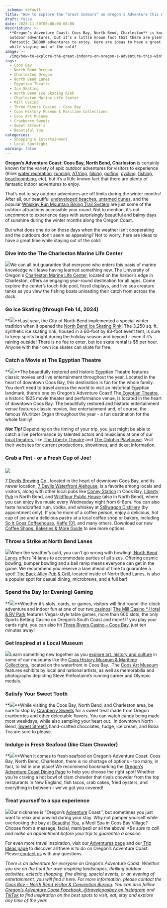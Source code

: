 ```yaml
---
_schema: default
title: "How to Explore the “Great Indoors” on Oregon’s Adventure this Winter!\_"
draft: false
date: 2023-11-30T00:00:00-08:00
description: >-
  **Oregon’s Adventure Coast: Coos Bay, North Bend, Charleston** is known its
  outdoor adventures, but it’s a little known fact that there are plenty of
  fantastic INDOOR adventures to enjoy. Here are ideas to have a great time
  while staying out of the cold!
image: >-
  /img/how-to-explore-the-great-indoors-on-oregon-s-adventure-this-winter-blog-695x322-jpg.png
tags:
  - Coos Bay
  - North Bend Oregon
  - Charleston Oregon
  - North Bend Lanes
  - Egyptian Theatre
  - Ice Skating
  - North Bend Ice Skating Rink
  - Charleston Marine Life Center
  - Mill Casino
  - Three Rivers Casino - Coos Bay
  - Coos History Museum & Maritime Collections
  - Coos Art Museum
  - Cranberry Sweets
  - Sweet Street's
  - Beautiful You
categories:
  - Shopping & Entertainment
  - Local Spotlight
warning: false
---
```

**Oregon’s Adventure Coast: Coos Bay, North Bend, Charleston** is certainly known for the variety of epic outdoor adventures for visitors to experience (think [<u>water recreation</u>](https://www.oregonsadventurecoast.com/water-recreation), [<u>running,</u>](https://www.oregonsadventurecoast.com/running) [<u>ATVing</u>](https://www.oregonsadventurecoast.com/atv-motorsports), [<u>hiking</u>](https://www.oregonsadventurecoast.com/hiking-walking), [<u>golfing</u>](https://www.oregonsadventurecoast.com/golfing), [<u>cycling</u>](https://www.oregonsadventurecoast.com/cycling), [<u>fishing</u>](https://www.oregonsadventurecoast.com/fishing), [<u>beachcombing</u>](https://www.oregonsadventurecoast.com/undeveloped-beaches/), etc), but it’s a little known fact that there are plenty of fantastic indoor adventures to enjoy.

That’s not to say outdoor adventures are off limits during the winter months! After all, our beautiful [<u>undeveloped beaches, </u>](https://www.oregonsadventurecoast.com/undeveloped-beaches)[<u>untamed dunes</u>](https://www.oregonsadventurecoast.com/untamed-dunes), and the popular [<u>Whiskey Run Mountain Biking Trail System</u>](https://www.mtbproject.com/directory/8019222/whiskey-run-trails) are just some of the outdoor attractions accessible year round. Not to mention, it’s not uncommon to experience days with surprisingly beautiful and balmy days of sunshine during the winter months along the Oregon Coast.&nbsp;

But what does one do on those days when the weather isn’t cooperating and the outdoors don’t seem as appealing? Not to worry, here are ideas to have a great time while staying out of the cold:

### **Dive Into the The Charleston Marine Life Center**

![](/img/charleston-marine-life-blog-695x322-jpg.jpg)We can all but guarantee that everyone who enters this oasis of marine knowledge will leave having learned something new. The University of Oregon's [<u>Charleston Marine Life Center</u>](https://cmlc.uoregon.edu/), located on the harbor’s edge in Charleston, offers an engaging year-round destination for all ages. Come explore the center’s touch tide pool, fossil displays, and live sea creature tanks as you view the fishing boats unloading their catch from across the dock.&nbsp;

### **Go Ice Skating (through Feb 14, 2024)**

**![](/img/ice-skating-oregon-coast-695x322-jpg.jpg)**Last year, the City of North Bend implemented a special winter tradition when it opened the [<u>North Bend Ice Skating Rink</u>](https://www.oregonsadventurecoast.com/event/ice-skating-in-north-bend/)! The 3,250 sq. ft. synthetic ice skating rink, housed in a 60-foot by 83-foot event tent, is sure to keep spirits bright during the holiday season and beyond - even if it’s raining outside! There is no fee to enter, but ice skate rental is $5 per hour. Anyone with their own ice skates can skate for free.

### **Catch a Movie at The Egyptian Theatre**

**![](/img/Egyptian-theater-blog-695x322.jpg)**The beautifully restored and historic Egyptian Theatre features classic movies and live entertainment throughout the year. Located in the heart of downtown Coos Bay, this destination is fun for the whole family. You don’t need to travel across the world to visit an historical Egyptian landmark, there’s one on Oregon’s Adventure Coast! The[<u> Egyptian Theatre,</u>](http://egyptiantheatreoregon.com/) a historic 1925 movie theater and performance venue, is located in the heart of downtown Coos Bay. The beautifully restored and historic entertainment venue features classic movies, live entertainment and, of course, the famous Wurlitzer Organ throughout the year - a fun destination for the whole family!&nbsp;

***Hot Tip!*** Depending on the timing of your trip, you just might be able to catch a live performance by talented actors and musicians at one of our [<u>local theatres,</u>](https://www.oregonsadventurecoast.com/theatres) like [<u>The Liberty Theatre</u>](http://thelibertytheatre.org/) and [<u>The Dolphin Playhouse</u>](https://thedolphinplayhouse.com/). Visit their websites for current productions, showtimes, and ticket information.

### **Grab a Pint - or a Fresh Cup of Joe!**

### **![](/img/coffee-oregon-coast-695x322-jpg.jpg)**

[<u>7 Devils Brewing Co</u>](https://7devilsbrewery.com/)., located in the heart of downtown Coos Bay, and its newer location, [<u>7 Devils Waterfront Alehouse</u>](https://7devilsbrewery.com/waterfront-ale-house/), is a favorite among locals and visitors, along with other local pubs like [<u>Coney Station</u>](https://www.facebook.com/ConeyStation) in Coos Bay, [<u>Liberty Pub</u>](https://www.thelibpub.com/) in North Bend, and [<u>Wildflour Public House</u>](https://www.wildflourpub.com/home) (also in North Bend), where you can enjoy live music every Wednesday night from 6-8pm. You can also taste handcrafted rum, vodka, and whiskey at [<u>Stillwagon Distillery</u>](https://www.stillwagondistillery.com/) (by appointment only). If you’re more of a coffee person, enjoy a delicious, hot cup of joe and a delicious pastry at a local coffee shop or bakery, including [<u>So It Goes Coffeehouse</u>](https://www.soitgoescoffee.com/), [<u>Kaffe 101</u>](https://www.facebook.com/kaffe.101/), and many others. Download our new [<u>Coffee Shops, Bakeries &amp; More Guide</u>](https://www.oregonsadventurecoast.com/img/coffeeshops-bakery-11-23.pdf) to see more options.&nbsp;

### **Throw a Strike at North Bend Lanes**&nbsp;

![](/img/Collage-Two-Images-Bowling.jpg)When the weather’s cold, you can’t go wrong with bowling! [<u>&nbsp;North Bend Lanes</u>](https://northbendlanes.com/) offers 14 lanes to accommodate parties of all sizes. Offering cosmic bowling, bumper bowling and a ball ramp means everyone can get in the game. We recommend you reserve a lane ahead of time to guarantee a spot! [<u>The Back Alley Pub &amp; Grill</u>](https://northbendlanes.com/Back-Alley-Pub-Grill), located inside of North Bend Lanes, is also a popular spot for casual dining, microbrews, and a full bar!

### **Spend the Day (or Evening) Gaming**

**![](/img/casino-slotmachine-03.jpg)**Whether it’s slots, cards, or games, visitors will find round-the-clock adventure and indoor fun at one of our two[<u> casinos</u>](https://oregonsadventurecoast.netlify.app/blog/try-your-luck-on-oregon-s-adventure-coast/)! [<u>The Mill Casino * Hotel &amp; RV Park</u>](https://www.themillcasino.com/) features Vegas-style table games, more than 600 slots, the only Sports Betting Casino on Oregon’s South Coast and more! If you play your cards right, you can also hit [<u>Three Rivers Casino – Coos Bay,</u>](https://www.threeriverscasino.com/coos-bay-casino) just ten minutes away!&nbsp;

### **Get Inspired at a Local Museum**

![](/img/Coos%20History%20-%20Mom%20Daughter%20695x322.jpg)Learn something new together as you [<u>explore art, history and culture</u>](https://www.oregonsadventurecoast.com/art-history-culture/) in some of our museums like the [<u>Coos History Museum &amp; Maritime Collections</u>](https://cooshistory.org/), located on the waterfront in Coos Bay.&nbsp; The [<u>Coos Art Museum</u>](https://www.coosart.org/) features exhibits by local and national artists, as well as memorabilia and photographs depicting Steve Prefontaine’s running career and Olympic medals.

### **Satisfy Your Sweet Tooth**

**![](/img/Cranberry%20Sweets%20blog-695x322.jpg)**While visiting the Coos Bay, North Bend, and Charleston area, be sure to stop by [<u>Cranberry Sweets</u>](https://cranberrysweets.com/) for a sweet treat made from Oregon cranberries and other delectable flavors. You can watch candy being made most weekdays, while also sampling your heart out.&nbsp; In downtown North Bend, [<u>Sweet Street’s</u>](https://www.sweetstreetcandyshop.com/) hand-crafted chocolates, fudge, ice cream, and Boba Tea are sure to please.

### **Indulge in Fresh Seafood (like Clam Chowder)**

**![](/img/shark-bites-chowder-cropped.jpg)**When it comes to fresh seafood on Oregon’s Adventure Coast: Coos Bay, North Bend, Charleston, there is no shortage of options - too many, in fact, to list in one place! We recommend bookmarking the [<u>Oregon’s Adventure Coast Dining Page</u>](https://www.oregonsadventurecoast.com/dining/) to help you choose the right spot! Whether you’re craving a hot bowl of clam chowder that rivals chowder from the top restaurants in New England, fish tacos, crab cakes, fried oysters, and everything in between - we’ve got you covered!&nbsp;&nbsp;

### **Treat yourself to a spa experience**

![](/img/spa-coos-bay-blog-695x322-jpg.jpg)Our nickname is “Oregon’s <u>Adventure</u> Coast'', but sometimes you just want to relax and unwind during your stay. Why not pamper yourself while overlooking the bay at [<u>Beautiful You</u>](https://beautifulyoupnw.net/), a Medi Spa in Coos Bay Village? Choose from a massage, facial, mani/pedi or all the above!&nbsp;*\*Be sure to call and make an appointment before your trip to guarantee a session*

For even more travel inspiration, visit our[<u> Adventures page</u>](https://www.oregonsadventurecoast.com/adventures) and our[<u> Trip Ideas page</u>](https://www.oregonsadventurecoast.com/tripideas) to discover all there is to do on Oregon’s Adventure Coast. Please[<u> contact us</u>](https://www.oregonsadventurecoast.com/contact/) with any questions.

*There is an adventure for everyone on Oregon’s Adventure Coast. Whether you are on the hunt for awe-inspiring landscapes, thrilling outdoor activities, eclectic shopping, fine dining, special events, or an evening of entertainment, you will find it here. For more information, please contact the*[*<u> Coos Bay – North Bend Visitor &amp; Convention Bureau</u>*](https://www.oregonsadventurecoast.com/contact/)*. You can also follow*[*<u> Oregon’s Adventure Coast Facebook,</u>*](https://www.facebook.com/OregonsAdventureCoast/)[*<u> @travelcoosbay on Instagram</u>*](https://www.instagram.com/travelcoosbay/) *and*[*<u> TikTok</u>*](https://www.tiktok.com/@oregonsadventurecoast?lang=en) *to find inspiration on the best spots to visit, eat, stay and explore any time of the year.*